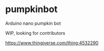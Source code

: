 # pumpkinbot
Arduino nano pumpkin bot 

WIP, looking for contributors

https://www.thingiverse.com/thing:4532290
